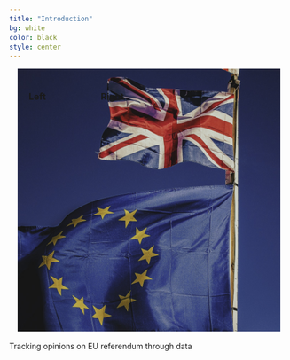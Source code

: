 ```yaml
---
title: "Introduction"
bg: white
color: black
style: center
---
```

<div class="gfg" style="margin: 3%; position: relative">
    <img class="manImg" src="img/flags-photo.jpeg" />
    <h3 class="first-txt" style="position: absolute; top: 17px; left: 20px">Left</h3>
    <h3 class="second-txt" style="position: absolute; top: 17px; left: 150px">Right</h3>
</div>
Tracking opinions on EU referendum through data
